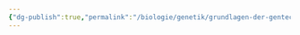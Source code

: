 ```yaml
---
{"dg-publish":true,"permalink":"/biologie/genetik/grundlagen-der-gentechnik/biotechnologie/"}
---
```

